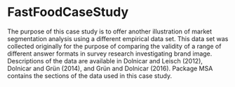 # FastFoodCaseStudy
The purpose of this case study is to offer another illustration of market segmentation analysis using a different empirical data set. This data set was collected originally for the purpose of comparing the validity of a range of different answer formats in survey research investigating brand image. Descriptions of the data are available in Dolnicar and Leisch (2012), Dolnicar and Grün (2014), and Grün and Dolnicar (2016). Package MSA contains the sections of the data used in this case study.

